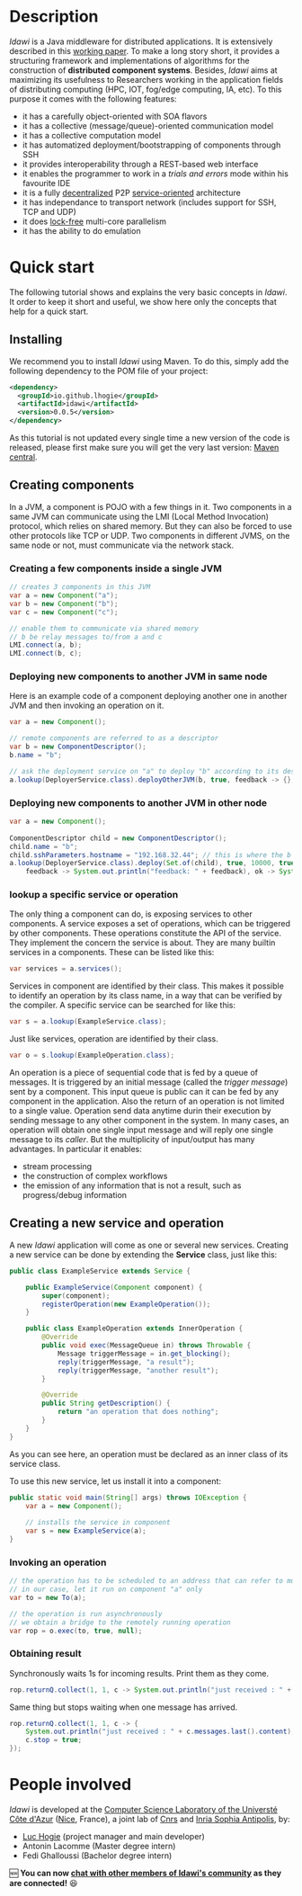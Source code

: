 # Description

*Idawi* is a Java middleware for distributed applications. It is extensively described in this [working paper](https://hal.archives-ouvertes.fr/hal-03562184). To make a long story short, it provides a structuring framework and implementations of algorithms for the construction of **distributed component systems**. Besides, *Idawi* aims at maximizing its usefulness to Researchers working in the application fields of distributing computing (HPC, IOT, fog/edge computing, IA, etc).
To this purpose it comes with the following features:
- it has a carefully object-oriented with SOA flavors
- it has a collective (message/queue)-oriented communication model
- it has a collective computation model
- it has automatized deployment/bootstrapping of components through SSH
- it provides interoperability through a REST-based web interface
- it enables the programmer to work in a *trials and errors* mode within his favourite IDE
- it is a fully [decentralized](https://en.wikipedia.org/wiki/Decentralised_system) P2P [service-oriented](https://en.wikipedia.org/wiki/Service-oriented_architecture) architecture
- it has independance to transport network (includes support for SSH, TCP and UDP)
- it does [lock-free](https://preshing.com/20120612/an-introduction-to-lock-free-programming/) multi-core parallelism
- it has the ability to do emulation




# Quick start
The following tutorial shows and explains the very basic concepts in *Idawi*. It order to keep it short and useful, we show here only the concepts that help for a quick start.
## Installing

We recommend you to install *Idawi* using Maven. To do this, simply add the following dependency to the POM file of your project:
```.xml
<dependency>
  <groupId>io.github.lhogie</groupId>
  <artifactId>idawi</artifactId>
  <version>0.0.5</version>
</dependency>
```
As this tutorial is not updated every single time a new version of the code is released, please first make sure you will get the very last version: [Maven central](https://search.maven.org/artifact/io.github.lhogie/idawi).

## Creating components
In a JVM, a component is POJO with a few things in it.
Two components in a same JVM can communicate using the LMI (Local Method Invocation) protocol, which relies on shared memory. But they can also be forced to use other protocols like TCP or UDP. Two components in different JVMS, on the same node or not, must communicate via the network stack.

### Creating a few components inside a single JVM
```java
// creates 3 components in this JVM
var a = new Component("a");
var b = new Component("b");
var c = new Component("c");

// enable them to communicate via shared memory
// b be relay messages to/from a and c
LMI.connect(a, b);
LMI.connect(b, c);
```
### Deploying new components to another JVM in same node

Here is an example code of a component deploying another one in another JVM and then invoking an operation on it.
```java
var a = new Component();

// remote components are referred to as a descriptor
var b = new ComponentDescriptor();
b.name = "b";

// ask the deployment service on "a" to deploy "b" according to its description
a.lookup(DeployerService.class).deployOtherJVM(b, true, feedback -> {}, ok -> {});
```
### Deploying new components to another JVM in other node
```java
var a = new Component();
		
ComponentDescriptor child = new ComponentDescriptor();
child.name = "b";
child.sshParameters.hostname = "192.168.32.44"; // this is where the b will be deployed to
a.lookup(DeployerService.class).deploy(Set.of(child), true, 10000, true,
	feedback -> System.out.println("feedback: " + feedback), ok -> System.out.println("peer ok: " + ok));
```


### lookup a specific service or operation
The only thing a component can do, is exposing services to other components. A service exposes a set of operations, which can be triggered by other components. These operations constitute the API of the service. They implement the concern the service is about. They are many builtin services in a components. These can be listed like this:
```java
var services = a.services();
```

Services in component are identified by their class.  This makes it possible to identify an operation by its class name, in a way that can be verified by the compiler.
A specific service can be searched for like this:
```java
var s = a.lookup(ExampleService.class);
```

Just like services, operation are identified by their class.
```java
var o = s.lookup(ExampleOperation.class);
```
An operation is a  piece of sequential code that is fed by a queue of messages. It is triggered by an initial message (called the *trigger message*) sent by a component. This input queue is public can it can be fed by any component in the application. Also the return of an operation is not limited to a single value. Operation send data anytime durin their execution by sending message to any other component in the system.
In many cases, an operation will obtain one single input message and will reply one single message to its *caller*. But the multiplicity of input/output has many advantages. In particular it enables:
- stream processing
- the construction of complex workflows
- the emission of any information that is not a result, such as progress/debug information

## Creating a new service and operation
A new *Idawi* application will come as one or several new services.
Creating a new service can be done by extending the __Service__ class, just like this:
```java
public class ExampleService extends Service {

	public ExampleService(Component component) {
		super(component);
		registerOperation(new ExampleOperation());
	}

	public class ExampleOperation extends InnerOperation {
		@Override
		public void exec(MessageQueue in) throws Throwable {
			Message triggerMessage = in.get_blocking();
			reply(triggerMessage, "a result");
			reply(triggerMessage, "another result");
		}

		@Override
		public String getDescription() {
			return "an operation that does nothing";
		}
	}
}
```
As you can see here, an operation must be declared as an inner class of its service class.


To use this new service, let us install it into a component:

```java
public static void main(String[] args) throws IOException {
	var a = new Component();
	
	// installs the service in component
	var s = new ExampleService(a);
}
```


### Invoking an operation
```java
// the operation has to be scheduled to an address that can refer to multiple components
// in our case, let it run on component "a" only
var to = new To(a);

// the operation is run asynchronously
// we obtain a bridge to the remotely running operation
var rop = o.exec(to, true, null);
```

### Obtaining result
Synchronously waits 1s for incoming results. Print them as they come.
```java
rop.returnQ.collect(1, 1, c -> System.out.println("just received : " + c.messages.last().content));
```

Same thing but stops waiting when one message has arrived.
```java
rop.returnQ.collect(1, 1, c -> {
	System.out.println("just received : " + c.messages.last().content);
	c.stop = true;
});
```



# People involved
 *Idawi* is developed at the
[Computer Science Laboratory of the Universté Côte d'Azur](http://www.i3s.unice.fr/en/comredEn) ([Nice](https://www.google.com/maps/@43.5168069,6.6753034,5633a,35y,67.34h,76.97t/data=!3m1!1e3), France),
a joint lab of [Cnrs](https://www.cnrs.fr) and [Inria Sophia Antipolis](https://www.inria.fr), by:
- [Luc Hogie](http://www.i3s.unice.fr/~hogie/) (project manager and main developer)
- Antonin Lacomme (Master degree intern)
- Fedi Ghalloussi (Bachelor degree intern)

:new: **You can now [chat with other members of Idawi's community](http://webchat.ircnet.net/?channels=idawi&uio=MT11bmRlZmluZWQb1) as they are connected!** :satisfied:


